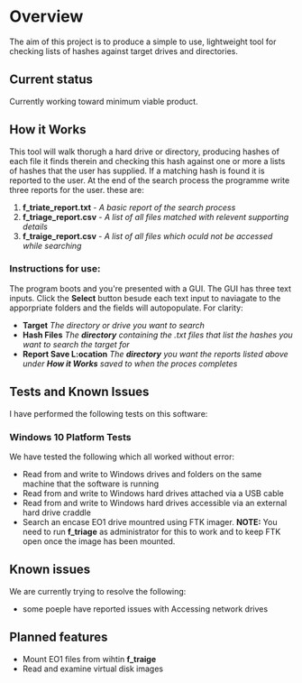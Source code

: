 # Overview
The aim of this project is to produce a simple to use, lightweight tool for checking lists of hashes against target drives and directories.

## Current status
Currently working toward minimum viable product. 

## How it Works
This tool will walk thorugh a hard drive or directory, producing hashes of each file it finds therein and checking this hash against one or more a lists of hashes that the user has supplied. If a matching hash is found it is reported to the user. At the end of the search process the programme write three reports for the user. these are:
1.  **f_triate_report.txt** - *A basic report of the search process*
2. **f_triage_report.csv** - *A list of all files matched with relevent supporting details*
3. **f_traige_report.csv** - *A list of all files which oculd not be accessed while searching* 

### Instructions for use: 
The program boots and you're presented with a GUI. The GUI has three text inputs. Click the **Select** button besude each text input to naviagate to the apporpriate folders and the fields will autopopulate. For clarity:  
- **Target** *The directory or drive you want to search*
- **Hash Files** *The **directory** containing the .txt files that list the hashes you want to search the target for*
- **Report Save L:ocation** *The **directory** you want the reports listed above under **How it Works** saved to when the proces completes*  

## Tests and Known Issues
I have performed the following tests on this software:

### Windows 10 Platform Tests 
We have tested the following which all worked without error:  
- Read from and write to Windows drives and folders on the same machine that the software is running
- Read from and write to Windows hard drives attached via a USB cable
- Read from and write to Windows hard drives accessible via an external hard drive craddle
- Search an encase EO1 drive  mountred using FTK imager. **NOTE:** You need to run **f_triage** as administrator for this to work and to keep FTK open once the image has been mounted.  

## Known issues
We are currently trying to resolve the following:
- some poeple have reported issues with Accessing network drives 

## Planned features
- Mount EO1 files from wihtin **f_traige**
- Read and examine virtual disk images